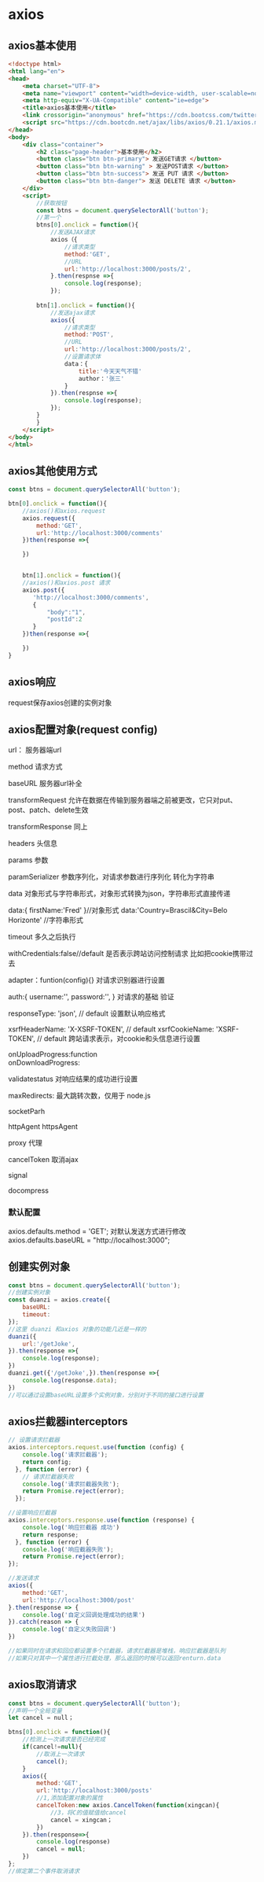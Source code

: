 # axios

## axios基本使用

~~~ html
<!doctype html>
<html lang="en">
<head>
    <meta charset="UTF-8">
    <meta name="viewport" content="width=device-width, user-scalable=no, initial-scale=1.0, maximum-scale=1.0, minimum-scale=1.0">
    <meta http-equiv="X-UA-Compatible" content="ie=edge">
    <title>axios基本使用</title>
    <link crossorigin="anonymous" href="https://cdn.bootcss.com/twitter-bootstrap/3.3.7/css/bootstrap.min.css" rel="stylesheet">
    <script src="https://cdn.bootcdn.net/ajax/libs/axios/0.21.1/axios.min.js"></script>
</head>
<body>
    <div class="container">
        <h2 class="page-header">基本使用</h2>
        <button class="btn btn-primary"> 发送GET请求 </button>
        <button class="btn btn-warning" > 发送POST请求 </button>
        <button class="btn btn-success"> 发送 PUT 请求 </button>
        <button class="btn btn-danger"> 发送 DELETE 请求 </button>
    </div>
    <script>
        //获取按钮
        const btns = document.querySelectorAll('button');
        //第一个
        btns[0].onclick = function(){
            //发送AJAX请求
            axios（{
                //请求类型
                method:'GET',
                //URL
                url:'http://localhost:3000/posts/2',
            }.then(respnse =>{
                console.log(response);
            });
        
        btn[1].onclick = function(){
            //发送ajax请求
            axios({
                //请求类型
                method:'POST',
                //URL
                url:'http://localhost:3000/posts/2',
                //设置请求体
                data：{
                    title:'今天天气不错'
                    author：'张三'
                }
            }).then(respnse =>{
                console.log(response);
            });
        }
        }
    </script>
</body>
</html>
~~~

## axios其他使用方式

~~~JavaScript
const btns = document.querySelectorAll('button');

btn[0].onclick = function(){
    //axios()和axios.request
    axios.request({
        method:'GET',
        url:'http://localhost:3000/comments'
    })then(response =>{

    })


    btn[1].onclick = function(){
    //axios()和axios.post 请求
    axios.post({
       'http://localhost:3000/comments',
       {
           "body":"1",
           "postId":2
       }
    })then(response =>{

    })
}
~~~

## axios响应

request保存axios创建的实例对象

## axios配置对象(request config)

url：   服务器端url

method  请求方式

baseURL 服务器url补全

transformRequest    允许在数据在传输到服务器端之前被更改，它只对put、post、patch、delete生效

transformResponse   同上

headers     头信息

params      参数

paramSerializer        参数序列化，对请求参数进行序列化  转化为字符串

data        对象形式与字符串形式，对象形式转换为json，字符串形式直接传递

data:{
    firstName:'Fred'
}//对象形式
data:'Country=Brascil&City=Belo Horizonte'
//字符串形式

timeout   多久之后执行

withCredentials:false//default
是否表示跨站访问控制请求 比如把cookie携带过去

adapter：funtion(config){}  对请求识别器进行设置

auth:{
    username:'',
    password:'',
}
对请求的基础 验证

responseType: 'json', // default
设置默认响应格式

xsrfHeaderName: 'X-XSRF-TOKEN', // default
xsrfCookieName: 'XSRF-TOKEN', // default
跨站请求表示，对cookie和头信息进行设置

onUploadProgress:function  
onDownloadProgress:

validatestatus  对响应结果的成功进行设置

maxRedirects:  最大跳转次数，仅用于  node.js

socketParh

httpAgent
httpsAgent

proxy  代理

cancelToken  取消ajax

signal

docompress

### 默认配置

axios.defaults.method = 'GET';
对默认发送方式进行修改
axios.defaults.baseURL = "http://localhost:3000";

## 创建实例对象

~~~JavaScript
const btns = document.querySelectorAll('button');
//创建实例对象
const duanzi = axios.create({
    baseURL:
    timeout:
});
//这里 duanzi 和axios 对象的功能几近是一样的
duanzi({
    url:'/getJoke',
}).then(response =>{
    console.log(response);
})
duanzi.get({'/getJoke',}).then(response =>{
    console.log(response.data);
})
//可以通过设置baseURL设置多个实例对象，分别对于不同的接口进行设置
~~~

## axios拦截器interceptors

~~~JavaScript
// 设置请求拦截器
axios.interceptors.request.use(function (config) {
    console.log('请求拦截器');
    return config;
  }, function (error) {
    // 请求拦截器失败
    console.log('请求拦截器失败');
    return Promise.reject(error);
  });

//设置响应拦截器
axios.interceptors.response.use(function (response) {
    console.log('响应拦截器 成功')
    return response;
  }, function (error) {
    console.log('响应截器失败');
    return Promise.reject(error);
});

//发送请求
axios({
    method:'GET',
    url:'http://localhost:3000/post'
}.then(response => {
    console.log('自定义回调处理成功的结果')
}).catch(reason => {
    console.log('自定义失败回调')
})

//如果同时在请求和回应都设置多个拦截器，请求拦截器是堆栈，响应拦截器是队列
//如果只对其中一个属性进行拦截处理，那么返回的时候可以返回renturn.data
~~~

## axios取消请求

~~~javascript
const btns = document.querySelectorAll('button');
//声明一个全局变量
let cancel = null；

btns[0].onclick = function(){
    //检测上一次请求是否已经完成
    if(cancel!=null){
        //取消上一次请求
        cancel();
    }
    axios({
        method:'GET',
        url:'http://localhost:3000/posts'
        //1,添加配置对象的属性
        cancelToken:new axios.CancelToken(function(xingcan){
            //3，将C的值赋值给cancel
            cancel = xingcan；
        })
    }).then(response=>{
        console.log(response)
        cancel = null;
    })
};
//绑定第二个事件取消请求
~~~
